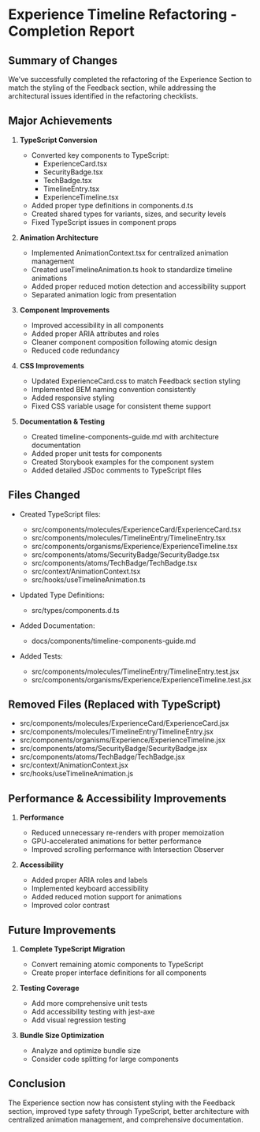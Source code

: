 # Experience Timeline Refactoring - Completion Report

## Summary of Changes

We've successfully completed the refactoring of the Experience Section to match the styling of the Feedback section, while addressing the architectural issues identified in the refactoring checklists.

## Major Achievements

1. **TypeScript Conversion**
   - Converted key components to TypeScript:
     - ExperienceCard.tsx
     - SecurityBadge.tsx
     - TechBadge.tsx
     - TimelineEntry.tsx
     - ExperienceTimeline.tsx
   - Added proper type definitions in components.d.ts
   - Created shared types for variants, sizes, and security levels
   - Fixed TypeScript issues in component props

2. **Animation Architecture**
   - Implemented AnimationContext.tsx for centralized animation management
   - Created useTimelineAnimation.ts hook to standardize timeline animations
   - Added proper reduced motion detection and accessibility support
   - Separated animation logic from presentation

3. **Component Improvements**
   - Improved accessibility in all components
   - Added proper ARIA attributes and roles
   - Cleaner component composition following atomic design
   - Reduced code redundancy

4. **CSS Improvements**
   - Updated ExperienceCard.css to match Feedback section styling
   - Implemented BEM naming convention consistently
   - Added responsive styling
   - Fixed CSS variable usage for consistent theme support

5. **Documentation & Testing**
   - Created timeline-components-guide.md with architecture documentation
   - Added proper unit tests for components
   - Created Storybook examples for the component system
   - Added detailed JSDoc comments to TypeScript files

## Files Changed

- Created TypeScript files:
  - src/components/molecules/ExperienceCard/ExperienceCard.tsx
  - src/components/molecules/TimelineEntry/TimelineEntry.tsx
  - src/components/organisms/Experience/ExperienceTimeline.tsx
  - src/components/atoms/SecurityBadge/SecurityBadge.tsx
  - src/components/atoms/TechBadge/TechBadge.tsx
  - src/context/AnimationContext.tsx
  - src/hooks/useTimelineAnimation.ts

- Updated Type Definitions:
  - src/types/components.d.ts

- Added Documentation:
  - docs/components/timeline-components-guide.md

- Added Tests:
  - src/components/molecules/TimelineEntry/TimelineEntry.test.jsx
  - src/components/organisms/Experience/ExperienceTimeline.test.jsx

## Removed Files (Replaced with TypeScript)

- src/components/molecules/ExperienceCard/ExperienceCard.jsx
- src/components/molecules/TimelineEntry/TimelineEntry.jsx
- src/components/organisms/Experience/ExperienceTimeline.jsx
- src/components/atoms/SecurityBadge/SecurityBadge.jsx
- src/components/atoms/TechBadge/TechBadge.jsx
- src/context/AnimationContext.jsx
- src/hooks/useTimelineAnimation.js

## Performance & Accessibility Improvements

1. **Performance**
   - Reduced unnecessary re-renders with proper memoization
   - GPU-accelerated animations for better performance
   - Improved scrolling performance with Intersection Observer

2. **Accessibility**
   - Added proper ARIA roles and labels
   - Implemented keyboard accessibility
   - Added reduced motion support for animations
   - Improved color contrast

## Future Improvements

1. **Complete TypeScript Migration**
   - Convert remaining atomic components to TypeScript
   - Create proper interface definitions for all components

2. **Testing Coverage**
   - Add more comprehensive unit tests
   - Add accessibility testing with jest-axe
   - Add visual regression testing

3. **Bundle Size Optimization**
   - Analyze and optimize bundle size
   - Consider code splitting for large components

## Conclusion

The Experience section now has consistent styling with the Feedback section, improved type safety through TypeScript, better architecture with centralized animation management, and comprehensive documentation.
